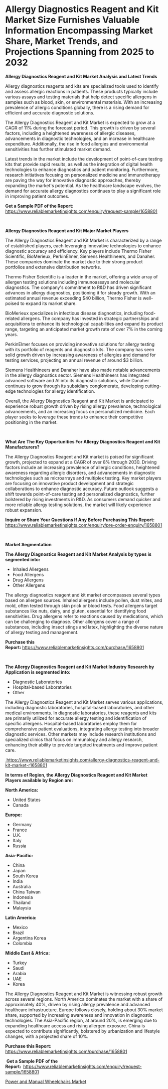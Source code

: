 <p><h1>Allergy Diagnostics Reagent and Kit Market Size Furnishes Valuable Information Encompassing Market Share, Market Trends, and Projections Spanning from 2025 to 2032</h1></p><p><strong>Allergy Diagnostics Reagent and Kit Market Analysis and Latest Trends</strong></p>
<p><p>Allergy diagnostics reagents and kits are specialized tools used to identify and assess allergic reactions in patients. These products typically include various assays and testing materials that help detect specific allergens in samples such as blood, skin, or environmental materials. With an increasing prevalence of allergic conditions globally, there is a rising demand for efficient and accurate diagnostic solutions.</p><p>The Allergy Diagnostics Reagent and Kit Market is expected to grow at a CAGR of 11% during the forecast period. This growth is driven by several factors, including a heightened awareness of allergic diseases, advancements in diagnostic technologies, and an increase in healthcare expenditure. Additionally, the rise in food allergies and environmental sensitivities has further stimulated market demand.</p><p>Latest trends in the market include the development of point-of-care testing kits that provide rapid results, as well as the integration of digital health technologies to enhance diagnostics and patient monitoring. Furthermore, research initiatives focusing on personalized medicine and immunotherapy are paving the way for innovative diagnostic approaches, thereby expanding the market's potential. As the healthcare landscape evolves, the demand for accurate allergy diagnostics continues to play a significant role in improving patient outcomes.</p></p>
<p><strong>Get a Sample PDF of the Report:&nbsp;</strong> <a href="https://www.reliablemarketinsights.com/enquiry/request-sample/1658801?utm_campaign=2632&utm_medium=2&utm_source=Github&utm_content=ia&utm_term=23032025&utm_id=allergy-diagnostics-reagent-and-kit">https://www.reliablemarketinsights.com/enquiry/request-sample/1658801</a></p>
<p>&nbsp;</p>
<p><strong>Allergy Diagnostics Reagent and Kit Major Market Players</strong></p>
<p><p>The Allergy Diagnostics Reagent and Kit Market is characterized by a range of established players, each leveraging innovative technologies to enhance diagnostic accuracy and efficiency. Key players include Thermo Fisher Scientific, BioMerieux, PerkinElmer, Siemens Healthineers, and Danaher. These companies dominate the market due to their strong product portfolios and extensive distribution networks.</p><p>Thermo Fisher Scientific is a leader in the market, offering a wide array of allergen testing solutions including immunoassays and molecular diagnostics. The company's commitment to R&D has driven significant advances in allergy diagnostics, positioning it for steady growth. With an estimated annual revenue exceeding $40 billion, Thermo Fisher is well-poised to expand its market share.</p><p>BioMerieux specializes in infectious disease diagnostics, including food-related allergens. The company has invested in strategic partnerships and acquisitions to enhance its technological capabilities and expand its product range, targeting an anticipated market growth rate of over 7% in the coming years.</p><p>PerkinElmer focuses on providing innovative solutions for allergy testing with its portfolio of reagents and diagnostic kits. The company has seen solid growth driven by increasing awareness of allergies and demand for testing services, projecting an annual revenue of around $3 billion.</p><p>Siemens Healthineers and Danaher have also made notable advancements in the allergy diagnostics sector. Siemens Healthineers has integrated advanced software and AI into its diagnostic solutions, while Danaher continues to grow through its subsidiary conglomerate, developing cutting-edge technologies for allergy identification.</p><p>Overall, the Allergy Diagnostics Reagent and Kit Market is anticipated to experience robust growth driven by rising allergy prevalence, technological advancements, and an increasing focus on personalized medicine. Each player seeks to leverage these trends to enhance their competitive positioning in the market.</p></p>
<p>&nbsp;</p>
<p><strong>What Are The Key Opportunities For Allergy Diagnostics Reagent and Kit Manufacturers?</strong></p>
<p><p>The Allergy Diagnostics Reagent and Kit market is poised for significant growth, projected to expand at a CAGR of over 8% through 2030. Driving factors include an increasing prevalence of allergic conditions, heightened awareness regarding allergic disorders, and advancements in diagnostic technologies such as microarrays and multiplex testing. Key market players are focusing on innovative product development and strategic collaborations to enhance diagnostic accuracy. Future outlook suggests a shift towards point-of-care testing and personalized diagnostics, further bolstered by rising investments in R&D. As consumers demand quicker and more reliable allergy testing solutions, the market will likely experience robust expansion.</p></p>
<p><strong>Inquire or Share Your Questions If Any Before Purchasing This Report:</strong> <a href="https://www.reliablemarketinsights.com/enquiry/pre-order-enquiry/1658801?utm_campaign=2632&utm_medium=2&utm_source=Github&utm_content=ia&utm_term=23032025&utm_id=allergy-diagnostics-reagent-and-kit">https://www.reliablemarketinsights.com/enquiry/pre-order-enquiry/1658801</a></p>
<p>&nbsp;</p>
<p><strong>Market Segmentation</strong></p>
<p><strong>The Allergy Diagnostics Reagent and Kit Market Analysis by types is segmented into:</strong></p>
<p><ul><li>Inhaled Allergens</li><li>Food Allergens</li><li>Drug Allergens</li><li>Other Allergens</li></ul></p>
<p><p>The allergy diagnostics reagent and kit market encompasses several types based on allergen sources. Inhaled allergens include pollen, dust mites, and mold, often tested through skin prick or blood tests. Food allergens target substances like nuts, dairy, and gluten, essential for identifying food sensitivities. Drug allergens refer to reactions caused by medications, which can be challenging to diagnose. Other allergens cover a range of substances, including insect stings and latex, highlighting the diverse nature of allergy testing and management.</p></p>
<p><strong>Purchase this Report:&nbsp;</strong><a href="https://www.reliablemarketinsights.com/purchase/1658801?utm_campaign=2632&utm_medium=2&utm_source=Github&utm_content=ia&utm_term=23032025&utm_id=allergy-diagnostics-reagent-and-kit">https://www.reliablemarketinsights.com/purchase/1658801</a></p>
<p>&nbsp;</p>
<p><strong>The Allergy Diagnostics Reagent and Kit Market Industry Research by Application is segmented into:</strong></p>
<p><ul><li>Diagnostic Laboratories</li><li>Hospital-based Laboratories</li><li>Other</li></ul></p>
<p><p>The Allergy Diagnostics Reagent and Kit Market serves various applications, including diagnostic laboratories, hospital-based laboratories, and other medical environments. In diagnostic laboratories, these reagents and kits are primarily utilized for accurate allergy testing and identification of specific allergens. Hospital-based laboratories employ them for comprehensive patient evaluations, integrating allergy testing into broader diagnostic services. Other markets may include research institutions and specialized clinics that focus on immunology and allergy research, enhancing their ability to provide targeted treatments and improve patient care.</p></p>
<p><a href="https://www.reliablemarketinsights.com/allergy-diagnostics-reagent-and-kit-market-r1658801?utm_campaign=2632&utm_medium=2&utm_source=Github&utm_content=ia&utm_term=23032025&utm_id=allergy-diagnostics-reagent-and-kit">&nbsp;https://www.reliablemarketinsights.com/allergy-diagnostics-reagent-and-kit-market-r1658801</a></p>
<p><strong>In terms of Region, the Allergy Diagnostics Reagent and Kit Market Players available by Region are:</strong></p>
<p>
    <p> <strong> North America: </strong>
        <ul>
            <li>United States</li>
            <li>Canada</li>
        </ul>
        </p> 
    <p> <strong> Europe: </strong>
        <ul>
            <li>Germany</li>
            <li>France</li>
            <li>U.K.</li>
            <li>Italy</li>
            <li>Russia</li>
        </ul>
        </p> 
    <p> <strong> Asia-Pacific: </strong>
        <ul>
            <li>China</li>
            <li>Japan</li>
            <li>South Korea</li>
            <li>India</li>
            <li>Australia</li>
            <li>China Taiwan</li>
            <li>Indonesia</li>
            <li>Thailand</li>
            <li>Malaysia</li>
        </ul>
        </p> 
    <p> <strong> Latin America: </strong>
        <ul>
            <li>Mexico</li>
            <li>Brazil</li>
            <li>Argentina Korea</li>
            <li>Colombia</li>
        </ul>
        </p> 
    <p> <strong> Middle East & Africa: </strong>
        <ul>
            <li>Turkey</li>
            <li>Saudi</li>
            <li>Arabia</li>
            <li>UAE</li>
            <li>Korea</li>
        </ul>
    </p>
    </p>
<p><p>The Allergy Diagnostics Reagent and Kit Market is witnessing robust growth across several regions. North America dominates the market with a share of approximately 40%, driven by rising allergy prevalence and advanced healthcare infrastructure. Europe follows closely, holding about 30% market share, supported by increasing awareness and innovation in diagnostic technologies. The Asia-Pacific region, at around 20%, is emerging due to expanding healthcare access and rising allergen exposure. China is expected to contribute significantly, bolstered by urbanization and lifestyle changes, with a projected share of 10%.</p></p>
<p><strong>Purchase this Report: </strong><a href="https://www.reliablemarketinsights.com/purchase/1658801?utm_campaign=2632&utm_medium=2&utm_source=Github&utm_content=ia&utm_term=23032025&utm_id=allergy-diagnostics-reagent-and-kit">https://www.reliablemarketinsights.com/purchase/1658801</a></p>
<p>&nbsp;<strong>Get a Sample PDF of the Report:&nbsp;&nbsp;</strong><a href="https://www.reliablemarketinsights.com/enquiry/request-sample/1658801?utm_campaign=2632&utm_medium=2&utm_source=Github&utm_content=ia&utm_term=23032025&utm_id=allergy-diagnostics-reagent-and-kit">https://www.reliablemarketinsights.com/enquiry/request-sample/1658801</a></p>
<p><strong></strong></p>
<p><p><a href="https://github.com/sungbruington660/Market-Research-Report-List-1/blob/main/power-and-manual-wheelchairs-market.md?utm_campaign=2632&utm_medium=2&utm_source=Github&utm_content=ia&utm_term=23032025&utm_id=allergy-diagnostics-reagent-and-kit">Power and Manual Wheelchairs Market</a></p></p>
